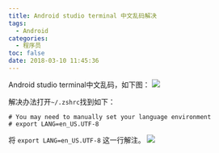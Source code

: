 ```yaml
---
title: Android studio terminal 中文乱码解决
tags:
  - Android
categories:
  - 程序员
toc: false
date: 2018-03-10 11:45:36
---
```


Android studio terminal中文乱码，如下图：
![](http://file.mspring.org/68c9e13df012b7ac702f5c98716c6225)

解决办法打开`~/.zshrc`找到如下：
```
# You may need to manually set your language environment
# export LANG=en_US.UTF-8
```
将 `export LANG=en_US.UTF-8` 这一行解注。
![](http://file.mspring.org/b07a6381b955735cf8c2b72746b57e9b)
